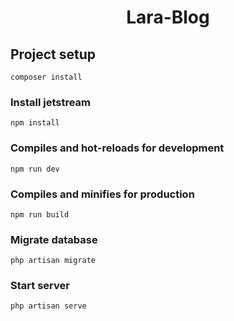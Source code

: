 <h1 align="center">
Lara-Blog
</h1>

## Project setup

```
composer install
```

### Install jetstream

```
npm install
```

### Compiles and hot-reloads for development

```
npm run dev
```

### Compiles and minifies for production

```
npm run build
```

### Migrate database

```
php artisan migrate
```

### Start server

```
php artisan serve
```
